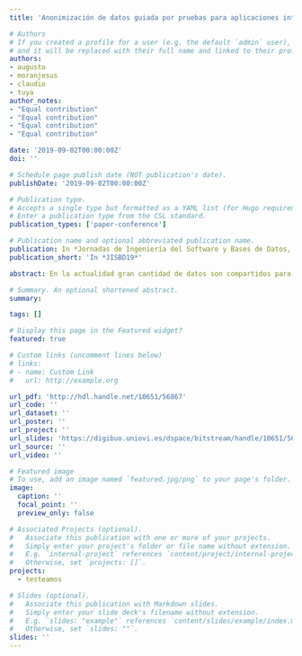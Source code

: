 ```yaml
---
title: 'Anonimización de datos guiada por pruebas para aplicaciones inteligentes'

# Authors
# If you created a profile for a user (e.g. the default `admin` user), write the username (folder name) here
# and it will be replaced with their full name and linked to their profile.
authors:
- augusto
- moranjesus
- claudio
- tuya
author_notes:
- "Equal contribution"
- "Equal contribution"
- "Equal contribution"
- "Equal contribution"

date: '2019-09-02T00:00:00Z'
doi: ''

# Schedule page publish date (NOT publication's date).
publishDate: '2019-09-02T00:00:00Z'

# Publication type.
# Accepts a single type but formatted as a YAML list (for Hugo requirements).
# Enter a publication type from the CSL standard.
publication_types: ['paper-conference']

# Publication name and optional abbreviated publication name.
publication: In *Jornadas de Ingeniería del Software y Bases de Datos, Cáceres, Spain* 
publication_short: 'In *JISBD19*'

abstract: En la actualidad gran cantidad de datos son compartidos para su uso, tratamiento o análisis entre empresas y terceros. Es habitual que estos datos ten-gan que ser protegidos con diferentes técnicas de preservación de la privacidad para dar cumplimiento a las leyes y regulaciones. Una de las técnicas más comu-nes es la anonimización que, aunque provee de privacidad a los datos, presenta como efecto colateral la perdida de información. Esta pérdida de información puede afectar negativamente al comportamiento de aquellos desarrollos alta-mente dependientes de dichos datos como son las aplicaciones inteligentes. Para abordar este problema, proponemos un enfoque guiado por pruebas para selec-cionar el conjunto de datos anonimizado que mantenga un compromiso entre la calidad no funcional (privacidad) y la funcional (utilidad). Para ello se alimenta a las aplicaciones con los datos anonimizados para que tomen los patrones de comportamiento de estos, y seguidamente validar las predicciones con los datos originales, midiendo así su calidad funcional. Dicha calidad junto con la no fun-cional (privacidad), es ponderada según los criterios de usuario con el fin de al-canzar el punto de compromiso entre ambas características de calidad.

# Summary. An optional shortened abstract.
summary: 

tags: []

# Display this page in the Featured widget?
featured: true

# Custom links (uncomment lines below)
# links:
# - name: Custom Link
#   url: http://example.org

url_pdf: 'http://hdl.handle.net/10651/56867'
url_code: ''
url_dataset: ''
url_poster: ''
url_project: ''
url_slides: 'https://digibuo.uniovi.es/dspace/bitstream/handle/10651/56867/2019_08_JISBD19_TDA_Presentation.pdf?sequence=8&isAllowed=y'
url_source: ''
url_video: ''

# Featured image
# To use, add an image named `featured.jpg/png` to your page's folder.
image:
  caption: ''
  focal_point: ''
  preview_only: false

# Associated Projects (optional).
#   Associate this publication with one or more of your projects.
#   Simply enter your project's folder or file name without extension.
#   E.g. `internal-project` references `content/project/internal-project/index.md`.
#   Otherwise, set `projects: []`.
projects:
  - testeamos

# Slides (optional).
#   Associate this publication with Markdown slides.
#   Simply enter your slide deck's filename without extension.
#   E.g. `slides: "example"` references `content/slides/example/index.md`.
#   Otherwise, set `slides: ""`.
slides: ''
---
```

